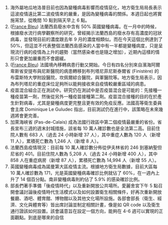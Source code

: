 1. 海外屬地瓜地洛普目前也因為變種病毒影響而疫情惡化，地方衛生局局長表示這波疫情遠比第二波疫情來的嚴重，是因為變種病毒的關係。本週日起也將實施宵禁，從晚間 10 點到隔天早上 6 點。
1. ([France Bleu](http://bit.ly/2PnJ1uQ)) 法蘭西島廢水中含有 50% 英國變種病毒。在一月中的時候，根據廢水流行病學觀察所的研究，曾經揭示法蘭西島的廢水存有高濃度的冠狀病毒，並發現目前的濃度跟去年 9 月的濃度相類似。而在今天這個比例達到了 50%，但這並不代表整個法蘭西島感染的人當中有一半都是變種病度，只是呈現流行病的疫情為上升的趨勢（當然感染者也是隨之增加），近期內這樣的情形只會更加嚴重而不會趨緩。
1. ([France Bleu](http://bit.ly/3qmuY5P)) 法國境內移轉病患行動又開始。今日有四名分別來自濱海阿爾卑斯省安提布與尼斯醫院的病患轉移到布列塔尼菲尼斯泰爾省 (Finistère) 的布雷斯特大學附設醫院，坎佩爾綜合醫院，與軍醫院等。地方衛生局表示，因為布列塔尼的重症床位足夠所以能夠接收來自疫情較嚴重區域的病患。
1. 疫苗混合組合正在測試中。研究仍在測試中是否疫苗混合是可能的：先接種一種疫苗第一劑，然後從另外一種疫苗接種第二劑。疫苗混合接種的目的在於產生針對病毒，尤其是變種病度更完整且更有效的免疫反應。法國高等衛生委員會主席 Dominique Le Guludec 指出，目前測試仍在進行中，該策略在未來幾週將會更完善。
1. 加萊海峽省 (Pas-de-Calais) 成為法國行政區中第二個疫情最嚴重的省份。省長宣布三週的週末封城措施，該省每 10 萬人確診數也是全法第二高。目前住院人數有 683 人（過去 24 小時新增 37 人），其中重症人數為 120 人（新增 11 人），累積死亡數為 1,246 人（新增 8 人）。
1. 法蘭西島疫情現況：目前每 10 萬人確診數分佈從伊夫林省的 246 到塞納聖但尼省的 401。目前住院人數為 5,208 人（過去 24 小時新增 400 人），其中 858 人在重症病房（新增 87 人），累積死亡數為 14,994 人（新增 55 人）。
1. 英國變種病毒成為諾曼第大區疫情主流。根據地方衛生局數據，目前大區每 10 萬人確診數為 171，光是英國變種病毒確診比例就佔了 60%，在一週內上升了 14 個百分點。南非變種病毒則約佔了 5.9% 的感染確診比例。
1. 部長們著手準備「後疫情時代」以及重新開放公共場所。愛麗舍宮下午 5 點召開會議討論後疫情時代生活模式以及如何設置衛生相關條件，好再次重新開放餐廳、酒吧、體育館、博物館以及其他文化場所設施。各部會部長（衛生、經濟、文化與體育等）皆出席討論並制定相關計畫，像是如 QR code 以及衛生通行證該如何設置。該會議意旨在設定一個方向，能夠在 4-6 週可以實現的正面觀點。<Grace>到底是哪來的自信</Grace>